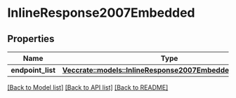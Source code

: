 # InlineResponse2007Embedded

## Properties

Name | Type | Description | Notes
------------ | ------------- | ------------- | -------------
**endpoint_list** | [**Vec<crate::models::InlineResponse2007EmbeddedEndpointList>**](inline_response_200_7__embedded_endpointList.md) |  | 

[[Back to Model list]](../README.md#documentation-for-models) [[Back to API list]](../README.md#documentation-for-api-endpoints) [[Back to README]](../README.md)


